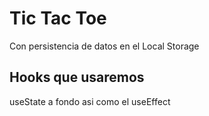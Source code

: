 # Tic Tac Toe

Con persistencia de datos en el Local Storage

## Hooks que usaremos

useState a fondo asi como el useEffect